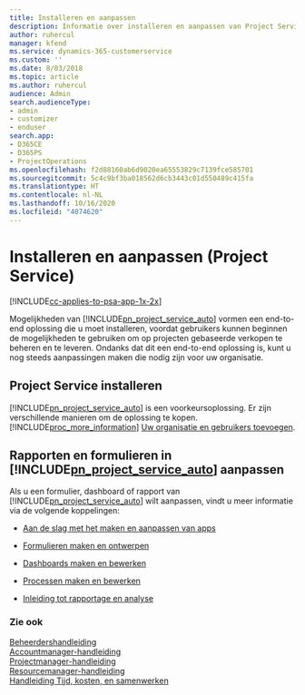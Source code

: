 ```yaml
---
title: Installeren en aanpassen
description: Informatie over installeren en aanpassen van Project Service
author: ruhercul
manager: kfend
ms.service: dynamics-365-customerservice
ms.custom: ''
ms.date: 8/03/2018
ms.topic: article
ms.author: ruhercul
audience: Admin
search.audienceType:
- admin
- customizer
- enduser
search.app:
- D365CE
- D365PS
- ProjectOperations
ms.openlocfilehash: f2d88160ab6d9020ea65553829c7139fce585701
ms.sourcegitcommit: 5c4c9bf3ba018562d6cb3443c01d550489c415fa
ms.translationtype: HT
ms.contentlocale: nl-NL
ms.lasthandoff: 10/16/2020
ms.locfileid: "4074620"
---
```

# <a name="install-and-customize-project-service"></a>Installeren en aanpassen (Project Service)

[!INCLUDE[cc-applies-to-psa-app-1x-2x](../includes/cc-applies-to-psa-app-1x-2x.md)]

Mogelijkheden van [!INCLUDE[pn_project_service_auto](../includes/pn-project-service-auto.md)] vormen een end-to-end oplossing die u moet installeren, voordat gebruikers kunnen beginnen de mogelijkheden te gebruiken om op projecten gebaseerde verkopen te beheren en te leveren. Ondanks dat dit een end-to-end oplossing is, kunt u nog steeds aanpassingen maken die nodig zijn voor uw organisatie.  
<!-- TODO: I expect to find the information on how to get and install this here. Please find that and add it here. Same for Project Service.--> 
  
## <a name="install-project-service"></a>Project Service installeren  
 [!INCLUDE[pn_project_service_auto](../includes/pn-project-service-auto.md)] is een voorkeursoplossing. Er zijn verschillende manieren om de oplossing te kopen. [!INCLUDE[proc_more_information](../includes/proc-more-information.md)] [Uw organisatie en gebruikers toevoegen](https://docs.microsoft.com/dynamics365/customerengagement/on-premises/admin/onboard-your-organization-and-users-to-dynamics-365-online).  
  
## <a name="customize-pn_project_service_auto-forms-and-reports"></a>Rapporten en formulieren in [!INCLUDE[pn_project_service_auto](../includes/pn-project-service-auto.md)] aanpassen  
 Als u een formulier, dashboard of rapport van [!INCLUDE[pn_project_service_auto](../includes/pn-project-service-auto.md)] wilt aanpassen, vindt u meer informatie via de volgende koppelingen:  
  
- [Aan de slag met het maken en aanpassen van apps](https://docs.microsoft.com/dynamics365/customerengagement/on-premises/customize/getting-started-customization)  
  
- [Formulieren maken en ontwerpen](https://docs.microsoft.com/dynamics365/customerengagement/on-premises/customize/create-design-forms)  
  
- [Dashboards maken en bewerken](https://docs.microsoft.com/dynamics365/customerengagement/on-premises/customize/create-edit-dashboards)  
  
- [Processen maken en bewerken](https://docs.microsoft.com/dynamics365/customerengagement/on-premises/customize/guide-staff-through-common-tasks-processes)  
  
- [Inleiding tot rapportage en analyse](https://docs.microsoft.com/dynamics365/customerengagement/on-premises/analytics/reporting-analytics-with-dynamics-365)  
  
### <a name="see-also"></a>Zie ook  
 [Beheerdershandleiding](../psa/admin-guide.md)   
 [Accountmanager-handleiding](../psa/account-manager-guide.md)   
 [Projectmanager-handleiding](../psa/project-manager-guide.md)   
 [Resourcemanager-handleiding](../psa/resource-manager-guide.md)   
 [Handleiding Tijd, kosten, en samenwerken](../psa/time-expense-collaboration-guide.md)
